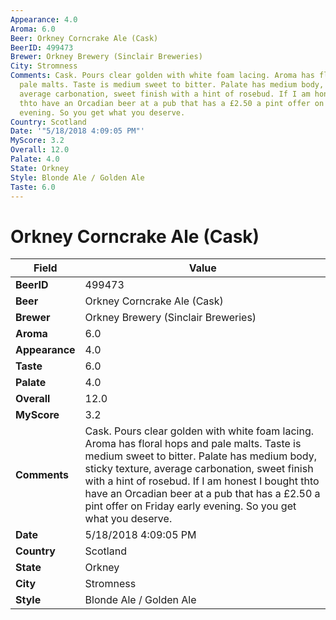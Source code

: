 ```yaml
---
Appearance: 4.0
Aroma: 6.0
Beer: Orkney Corncrake Ale (Cask)
BeerID: 499473
Brewer: Orkney Brewery (Sinclair Breweries)
City: Stromness
Comments: Cask. Pours clear golden with white foam lacing. Aroma has floral hops and
  pale malts. Taste is medium sweet to bitter. Palate has medium body, sticky texture,
  average carbonation, sweet finish with a hint of rosebud. If I am honest I bought
  thto have an Orcadian beer at a pub that has a £2.50 a pint offer on Friday early
  evening. So you get what you deserve.
Country: Scotland
Date: '"5/18/2018 4:09:05 PM"'
MyScore: 3.2
Overall: 12.0
Palate: 4.0
State: Orkney
Style: Blonde Ale / Golden Ale
Taste: 6.0
---
```


# Orkney Corncrake Ale (Cask)

| Field         | Value |
|---------------|-------|
| **BeerID** | 499473 |
| **Beer** | Orkney Corncrake Ale (Cask) |
| **Brewer** | Orkney Brewery (Sinclair Breweries) |
| **Aroma** | 6.0 |
| **Appearance** | 4.0 |
| **Taste** | 6.0 |
| **Palate** | 4.0 |
| **Overall** | 12.0 |
| **MyScore** | 3.2 |
| **Comments** | Cask. Pours clear golden with white foam lacing. Aroma has floral hops and pale malts. Taste is medium sweet to bitter. Palate has medium body, sticky texture, average carbonation, sweet finish with a hint of rosebud. If I am honest I bought thto have an Orcadian beer at a pub that has a £2.50 a pint offer on Friday early evening. So you get what you deserve. |
| **Date** | 5/18/2018 4:09:05 PM |
| **Country** | Scotland |
| **State** | Orkney |
| **City** | Stromness |
| **Style** | Blonde Ale / Golden Ale |
